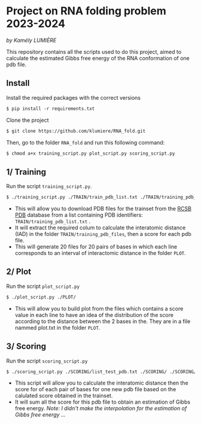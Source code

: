 # Project on RNA folding problem 2023-2024

_by Kamély LUMIÈRE_

This repository contains all the scripts  used to do this project, aimed to calculate the estimated Gibbs free energy of the RNA conformation of one pdb file. 


## Install


Install the required packages with the correct versions
```markdown
$ pip install -r requirements.txt
```

Clone the project 
```markdown
$ git clone https://github.com/klumiere/RNA_fold.git
```

Then, go to the folder `RNA_fold` and run this following command:
```markdown
$ chmod a+x training_script.py plot_script.py scoring_script.py
```
 

## 1/ Training

Run the script `training_script.py`.


```markdown
$ ./training_script.py ./TRAIN/train_pdb_list.txt ./TRAIN/training_pdb_files/ ./PLOT/ trainset_dist
```
- This will allow you to download PDB files for the trainset from the [RCSB PDB](https://www.rcsb.org) database from a list containing PDB identifiers: `TRAIN/training_pdb_list.txt` .
- It will extract the required colum to calculate the interatomic distance (IAD) in the folder `TRAIN/training_pdb_files`, then a score for each pdb file.
- This will generate 20 files for 20 pairs of bases in which each line corresponds to an interval of interactomic distance in the folder `PLOT`.

## 2/ Plot

Run the script `plot_script.py` 
```markdown
$ ./plot_script.py ./PLOT/
```
- This will allow you to build plot from the files which contains a score value in each line to have an idea of the distribution of the score according to the distance between the 2 bases in the. They are in a file nammed plot.txt in the folder `PLOT`.
  
## 3/ Scoring

Run the script `scoring_script.py`
```markdown
$ ./scoring_script.py ./SCORING/list_test_pdb.txt ./SCORING/ ./SCORING/2O3Y.txt ./PLOT/ ./score_without_interpolation.txt
```
- This script will allow you to calculate the interatomic distance then the score for of each pair of bases  for one new pdb file based on the calulated score obtained in the trainset.
- It will sum all the score for this pdb file to obtain an estimation of Gibbs free energy.
  _Note: I didn't make the interpolation for the estimation of Gibbs free energy ..._
  


